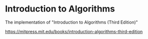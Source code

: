 # Introduction to Algorithms

The implementation of "Introduction to Algorithms (Third Edition)"

https://mitpress.mit.edu/books/introduction-algorithms-third-edition
